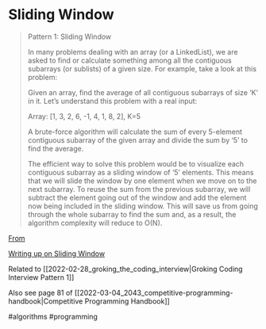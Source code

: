 # Sliding Window

>Pattern 1: Sliding Window
>
>In many problems dealing with an array (or a LinkedList), we are asked to find or calculate something among all the contiguous subarrays (or sublists) of a given size. For example, take a look at this problem:
>
>Given an array, find the average of all contiguous subarrays of size ‘K’ in it.
Let’s understand this problem with a real input:
>
>Array: [1, 3, 2, 6, -1, 4, 1, 8, 2], K=5
>
>A brute-force algorithm will calculate the sum of every 5-element contiguous subarray of the given array and divide the sum by ‘5’ to find the average.
>
>The efficient way to solve this problem would be to visualize each contiguous subarray as a sliding window of ‘5’ elements. This means that we will slide the window by one element when we move on to the next subarray. To reuse the sum from the previous subarray, we will subtract the element going out of the window and add the element now being included in the sliding window. This will save us from going through the whole subarray to find the sum and, as a result, the algorithm complexity will reduce to O(N).

[From](https://github.com/Chanda-Abdul/Grokking-the-Coding-Interview-Patterns)

[Writing up on Sliding Window](https://github.com/Chanda-Abdul/Grokking-the-Coding-Interview-Patterns/blob/main/✅%20%20Pattern%2001%20:%20Sliding%20Window.md)

Related to [[2022-02-28_groking_the_coding_interview|Groking Coding Interview Pattern 1]]

Also see page 81 of [[2022-03-04_2043_competitive-programming-handbook|Competitive Programming Handbook]]

#algorithms
#programming
